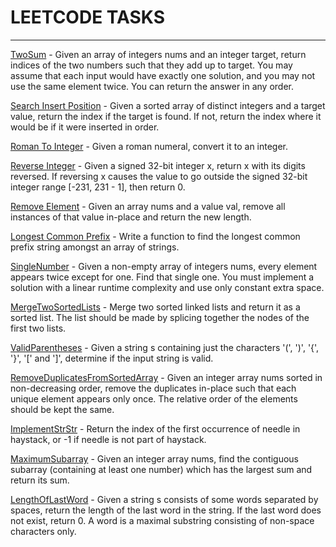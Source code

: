 # LEETCODE TASKS

----------------

[TwoSum](TwoSum.java) - Given an array of integers nums and an integer target, return indices of the two numbers such that they add up to target. You may assume that each input would have exactly one solution, and you may not use the same element twice. You can return the answer in any order.

[Search Insert Position](SearchInsertPosition.java) - Given a sorted array of distinct integers and a target value, return the index if the target is found. If not, return the index where it would be if it were inserted in order.

[Roman To Integer](RomanToInteger.java) - Given a roman numeral, convert it to an integer.

[Reverse Integer](ReverseInteger.java) - Given a signed 32-bit integer x, return x with its digits reversed. If reversing x causes the value to go outside the signed 32-bit integer range [-231, 231 - 1], then return 0.

[Remove Element](RemoveElement.java) - Given an array nums and a value val, remove all instances of that value in-place and return the new length.

[Longest Common Prefix](LongestCommonPrefix.java) - Write a function to find the longest common prefix string amongst an array of strings.

[SingleNumber](SingleNumber.java) - Given a non-empty array of integers nums, every element appears twice except for one. Find that single one.
You must implement a solution with a linear runtime complexity and use only constant extra space.

[MergeTwoSortedLists](MergeTwoSortedLists.java) - Merge two sorted linked lists and return it as a sorted list. The list should be made by splicing together the nodes of the first two lists.

[ValidParentheses](ValidParentheses.java) - Given a string s containing just the characters '(', ')', '{', '}', '[' and ']', determine if the input string is valid.

[RemoveDuplicatesFromSortedArray](RemoveDuplicatesFromSortedArray.java) - Given an integer array nums sorted in non-decreasing order, remove the duplicates in-place such that each unique element appears only once. The relative order of the elements should be kept the same.

[ImplementStrStr](ImplementStrStr.java) - Return the index of the first occurrence of needle in haystack, or -1 if needle is not part of haystack.

[MaximumSubarray](MaximumSubarray.java) - Given an integer array nums, find the contiguous subarray (containing at least one number) which has the largest sum and return its sum.

[LengthOfLastWord](LengthOfLastWord.java) - Given a string s consists of some words separated by spaces, return the length of the last word in the string. If the last word does not exist, return 0.
A word is a maximal substring consisting of non-space characters only.

